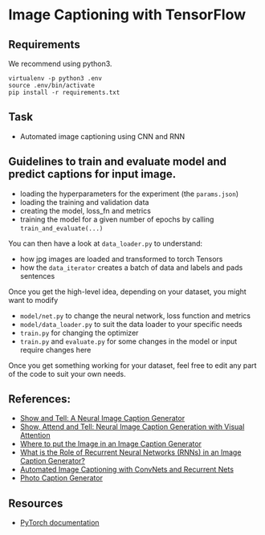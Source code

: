 # Image Captioning with TensorFlow

## Requirements

We recommend using python3.

```
virtualenv -p python3 .env
source .env/bin/activate
pip install -r requirements.txt
```
## Task

- Automated image captioning using CNN and RNN

## Guidelines to train and evaluate model and predict captions for input image.
- loading the hyperparameters for the experiment (the `params.json`)
- loading the training and validation data
- creating the model, loss_fn and metrics
- training the model for a given number of epochs by calling `train_and_evaluate(...)`

You can then have a look at `data_loader.py` to understand:
- how jpg images are loaded and transformed to torch Tensors
- how the `data_iterator` creates a batch of data and labels and pads sentences

Once you get the high-level idea, depending on your dataset, you might want to modify
- `model/net.py` to change the neural network, loss function and metrics
- `model/data_loader.py` to suit the data loader to your specific needs
- `train.py` for changing the optimizer
- `train.py` and `evaluate.py` for some changes in the model or input require changes here

Once you get something working for your dataset, feel free to edit any part of the code to suit your own needs.

## References:

- [Show and Tell: A Neural Image Caption Generator](https://arxiv.org/abs/1411.4555)
- [Show, Attend and Tell: Neural Image Caption Generation with Visual Attention](https://arxiv.org/abs/1502.03044)
- [Where to put the Image in an Image Caption Generator](https://arxiv.org/abs/1703.09137)
- [What is the Role of Recurrent Neural Networks (RNNs) in an Image Caption Generator?](https://arxiv.org/abs/1708.02043)
- [Automated Image Captioning with ConvNets and Recurrent Nets](https://cs.stanford.edu/people/karpathy/sfmltalk.pdf)
- [Photo Caption Generator](https://machinelearningmastery.com/develop-a-deep-learning-caption-generation-model-in-python/)

## Resources

- [PyTorch documentation](http://pytorch.org/docs/0.3.0/)
